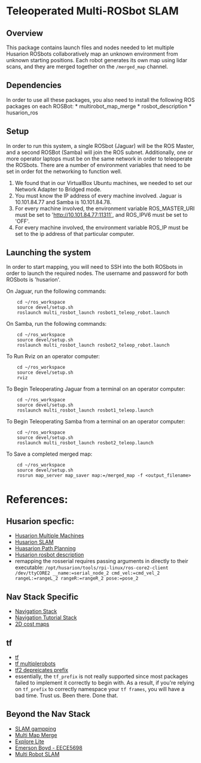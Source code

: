 # Teleoperated Multi-ROSbot SLAM #

## Overview ##
This package contains launch files and nodes needed to let multiple Husarion ROSbots collaboratively map an unknown environment from unknown starting positions. Each robot generates its own map using lidar scans, and they are merged together on the `/merged_map` channel.

## Dependencies ##
In order to use all these packages, you also need to install the following ROS packages on each ROSBot:
    * multirobot_map_merge
    * rosbot_description
    * husarion_ros


## Setup ##
In order to run this system, a single ROSbot (Jaguar) will be the ROS Master, and a second ROSBot (Samba) will
join the ROS subnet. Additionally, one or more operator laptops must be on the same network in order to teleoperate the ROSbots. There are a number of environment variables that need to be set in order fot the networking to function well. 
1. We found that in our VirtualBox Ubuntu machines, we needed to set our Network Adapter to Bridged mode.
2. You must know the IP address of every machine involved. Jaguar is 10.101.84.77 and Samba is 10.101.84.78.
3. For every machine involved, the environment variable ROS_MASTER_URI must be set to 
    'http://10.101.84.77:11311`, and ROS_IPV6 must be set to 'OFF'.
4. For every machine involved, the environment variable ROS_IP must be set to the ip address of that particular computer.

## Launching the system
In order to start mapping, you will need to SSH into the both ROSbots in order to launch the required nodes. The username and password for both ROSbots is 'husarion'.

On Jaguar, run the following commands:
```
    cd ~/ros_workspace
    source devel/setup.sh
    roslaunch multi_rosbot_launch rosbot1_teleop_robot.launch
```

On Samba, run the following commands:
```
    cd ~/ros_workspace
    source devel/setup.sh
    roslaunch multi_rosbot_launch rosbot2_teleop_robot.launch
```


To Run Rviz on an operator computer:
```
    cd ~/ros_workspace
    source devel/setup.sh
    rviz
```

To Begin Teleoperating Jaguar from a terminal on an operator computer:
```
    cd ~/ros_workspace
    source devel/setup.sh
    roslaunch multi_rosbot_launch rosbot1_teleop.launch
```

To Begin Teleoperating Samba from a terminal on an operator computer:
```
    cd ~/ros_workspace
    source devel/setup.sh
    roslaunch multi_rosbot_launch rosbot2_teleop.launch
```

To Save a completed merged map:
```
    cd ~/ros_workspace
    source devel/setup.sh
    rosrun map_server map_saver map:=/merged_map -f <output_filename>
```


# References:

## Husarion specfic: 
- [Husarion Multiple Machines](https://husarion.com/tutorials/ros-tutorials/5-running-ros-on-multiple-machines/)
- [Husarion SLAM](https://husarion.com/tutorials/ros-tutorials/6-slam-navigation/)
- [Huasarion Path Planning](https://husarion.com/tutorials/ros-tutorials/7-path-planning/)
- [Husarion rosbot description](https://github.com/husarion/rosbot_description)
- remapping the rosserial requires passing arguments in directly to their executable: 
`/opt/husarion/tools/rpi-linux/ros-core2-client /dev/ttyCORE2 __name:=serial_node_2 cmd_vel:=cmd_vel_2 rangeL:=rangeL_2 rangeR:=rangeR_2 pose:=pose_2`


## Nav Stack Specific
- [Navigation Stack](http://wiki.ros.org/navigation)
- [Navigation Tutorial Stack](http://wiki.ros.org/navigation/Tutorials/RobotSetup)
- [2D cost maps](http://wiki.ros.org/costmap_2d)

## tf
- [tf](http://wiki.ros.org/tf)
- [tf multiplerobots](https://answers.ros.org/question/246338/how-to-connect-tf-for-multiple-robots-in-slam/)
- [tf2 depreicates prefix](http://wiki.ros.org/tf2/Migration)
- essentially, the `tf_prefix` is not really supported since most packages failed
to implement it correctly to begin with. As a result, if you're relying on `tf_prefix`
to correctly namespace your `tf frames`, you will have a bad time. Trust us. 
Been there. Done that. 

## Beyond the Nav Stack
- [SLAM gampping](http://wiki.ros.org/gmapping?distro=hydro)
- [Multi Map Merge](http://wiki.ros.org/multirobot_map_merge)
- [Explore Lite](http://wiki.ros.org/explore_lite)
- [Emerson Boyd - EECE5698](http://emersonboyd.com/projects/multi-agent-slam)
- [Multi Robot SLAM](https://answers.ros.org/question/41433/multiple-robots-simulation-and-navigation/)
